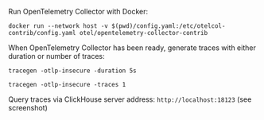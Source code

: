 Run OpenTelemetry Collector with Docker:

`docker run --network host -v $(pwd)/config.yaml:/etc/otelcol-contrib/config.yaml otel/opentelemetry-collector-contrib`

When OpenTelemetry Collector has been ready, generate traces with either duration or number of traces:

`tracegen -otlp-insecure -duration 5s`

`tracegen -otlp-insecure -traces 1`

Query traces via ClickHouse server address: `http://localhost:18123` (see screenshot)
